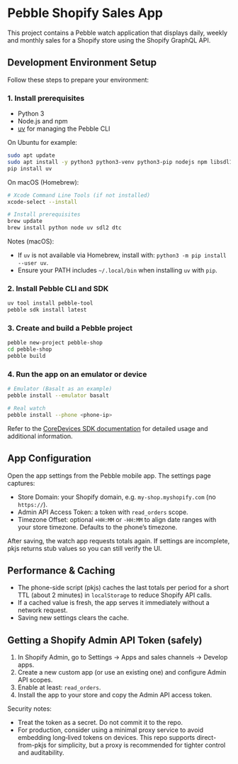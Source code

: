 # Pebble Shopify Sales App

This project contains a Pebble watch application that displays daily, weekly and monthly sales for a Shopify store using the Shopify GraphQL API.

## Development Environment Setup

Follow these steps to prepare your environment:

### 1. Install prerequisites

- Python 3
- Node.js and npm
- [uv](https://github.com/astral-sh/uv) for managing the Pebble CLI

On Ubuntu for example:

```bash
sudo apt update
sudo apt install -y python3 python3-venv python3-pip nodejs npm libsdl1.2debian libfdt1
pip install uv
```

On macOS (Homebrew):

```bash
# Xcode Command Line Tools (if not installed)
xcode-select --install

# Install prerequisites
brew update
brew install python node uv sdl2 dtc
```

Notes (macOS):

- If `uv` is not available via Homebrew, install with: `python3 -m pip install --user uv`.
- Ensure your PATH includes `~/.local/bin` when installing `uv` with `pip`.

### 2. Install Pebble CLI and SDK

```bash
uv tool install pebble-tool
pebble sdk install latest
```

### 3. Create and build a Pebble project

```bash
pebble new-project pebble-shop
cd pebble-shop
pebble build
```

### 4. Run the app on an emulator or device

```bash
# Emulator (Basalt as an example)
pebble install --emulator basalt

# Real watch
pebble install --phone <phone-ip>
```

Refer to the [CoreDevices SDK documentation](https://github.com/coredevices/sdk-docs) for detailed usage and additional information.

## App Configuration

Open the app settings from the Pebble mobile app. The settings page captures:

- Store Domain: your Shopify domain, e.g. `my-shop.myshopify.com` (no `https://`).
- Admin API Access Token: a token with `read_orders` scope.
- Timezone Offset: optional `+HH:MM` or `-HH:MM` to align date ranges with your store timezone. Defaults to the phone’s timezone.

After saving, the watch app requests totals again. If settings are incomplete, pkjs returns stub values so you can still verify the UI.

## Performance & Caching

- The phone-side script (pkjs) caches the last totals per period for a short TTL (about 2 minutes) in `localStorage` to reduce Shopify API calls.
- If a cached value is fresh, the app serves it immediately without a network request.
- Saving new settings clears the cache.

## Getting a Shopify Admin API Token (safely)

1. In Shopify Admin, go to Settings → Apps and sales channels → Develop apps.
2. Create a new custom app (or use an existing one) and configure Admin API scopes.
3. Enable at least: `read_orders`.
4. Install the app to your store and copy the Admin API access token.

Security notes:

- Treat the token as a secret. Do not commit it to the repo.
- For production, consider using a minimal proxy service to avoid embedding long‑lived tokens on devices. This repo supports direct-from-pkjs for simplicity, but a proxy is recommended for tighter control and auditability.
